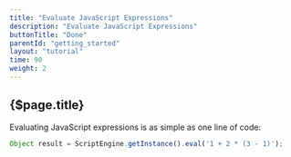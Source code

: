 ```yaml
---
title: "Evaluate JavaScript Expressions"
description: "Evaluate JavaScript Expressions"
buttonTitle: "Done"
parentId: "getting_started"
layout: "tutorial"
time: 90
weight: 2
---
```


## {$page.title}

Evaluating JavaScript expressions is as simple as one line of code:

```javascript
Object result = ScriptEngine.getInstance().eval('1 + 2 * (3 - 1)');
```
